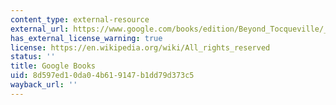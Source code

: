 ```yaml
---
content_type: external-resource
external_url: https://www.google.com/books/edition/Beyond_Tocqueville/_U196GHkto0C?hl=en&gbpv=1
has_external_license_warning: true
license: https://en.wikipedia.org/wiki/All_rights_reserved
status: ''
title: Google Books
uid: 8d597ed1-0da0-4b61-9147-b1dd79d373c5
wayback_url: ''
---
```

